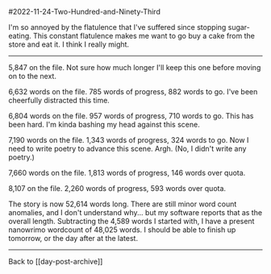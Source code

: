 #2022-11-24-Two-Hundred-and-Ninety-Third

I'm so annoyed by the flatulence that I've suffered since stopping sugar-eating.  This constant flatulence makes me want to go buy a cake from the store and eat it.  I think I really might.

---
5,847 on the file.  Not sure how much longer I'll keep this one before moving on to the next.

6,632 words on the file.  785 words of progress, 882 words to go.  I've been cheerfully distracted this time.

6,804 words on the file.  957 words of progress, 710 words to go.  This has been hard.  I'm kinda bashing my head against this scene.

7,190 words on the file.  1,343 words of progress, 324 words to go.  Now I need to write poetry to advance this scene.  Argh.  (No, I didn't write any poetry.)

7,660 words on the file.  1,813 words of progress, 146 words over quota.

8,107 on the file.  2,260 words of progress, 593 words over quota.

The story is now 52,614 words long.  There are still minor word count anomalies, and I don't understand why... but my software reports that as the overall length.  Subtracting the 4,589 words I started with, I have a present nanowrimo wordcount of 48,025 words.  I should be able to finish up tomorrow, or the day after at the latest.

---
Back to [[day-post-archive]]